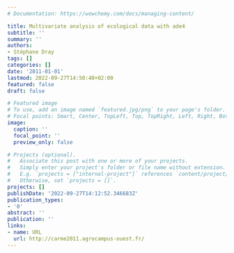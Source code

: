 ```yaml
---
# Documentation: https://wowchemy.com/docs/managing-content/

title: Multivariate analysis of ecological data with ade4
subtitle: ''
summary: ''
authors:
- Stéphane Dray
tags: []
categories: []
date: '2011-01-01'
lastmod: 2022-09-27T14:50:48+02:00
featured: false
draft: false

# Featured image
# To use, add an image named `featured.jpg/png` to your page's folder.
# Focal points: Smart, Center, TopLeft, Top, TopRight, Left, Right, BottomLeft, Bottom, BottomRight.
image:
  caption: ''
  focal_point: ''
  preview_only: false

# Projects (optional).
#   Associate this post with one or more of your projects.
#   Simply enter your project's folder or file name without extension.
#   E.g. `projects = ["internal-project"]` references `content/project/deep-learning/index.md`.
#   Otherwise, set `projects = []`.
projects: []
publishDate: '2022-09-27T14:12:52.346683Z'
publication_types:
- '0'
abstract: ''
publication: ''
links:
- name: URL
  url: http://carme2011.agrocampus-ouest.fr/
---
```

